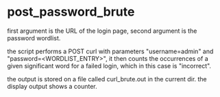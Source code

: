 # post_password_brute

first argument is the URL of the login page,
second argument is the password wordlist.

the script performs a POST curl with parameters "username=admin" and "password=<WORDLIST_ENTRY>",
it then counts the occurrences of a given significant word for a failed login, which in this case is "incorrect".

the output is stored on a file called curl_brute.out in the current dir.
the display output shows a counter.
